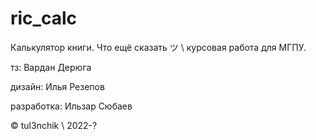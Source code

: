 # ric_calc
Калькулятор книги. Что ещё сказать ツ \ курсовая работа для МГПУ.

тз: Вардан Дерюга

дизайн: Илья Резепов

разработка: Ильзар Сюбаев

© tul3nchik \ 2022-?
